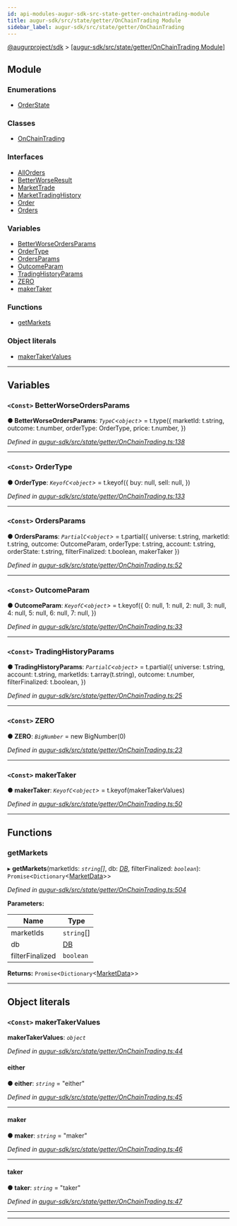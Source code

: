 ```yaml
---
id: api-modules-augur-sdk-src-state-getter-onchaintrading-module
title: augur-sdk/src/state/getter/OnChainTrading Module
sidebar_label: augur-sdk/src/state/getter/OnChainTrading
---
```


[@augurproject/sdk](api-readme.md) > [[augur-sdk/src/state/getter/OnChainTrading Module]](api-modules-augur-sdk-src-state-getter-onchaintrading-module.md)

## Module

### Enumerations

* [OrderState](api-enums-augur-sdk-src-state-getter-onchaintrading-orderstate.md)

### Classes

* [OnChainTrading](api-classes-augur-sdk-src-state-getter-onchaintrading-onchaintrading.md)

### Interfaces

* [AllOrders](api-interfaces-augur-sdk-src-state-getter-onchaintrading-allorders.md)
* [BetterWorseResult](api-interfaces-augur-sdk-src-state-getter-onchaintrading-betterworseresult.md)
* [MarketTrade](api-interfaces-augur-sdk-src-state-getter-onchaintrading-markettrade.md)
* [MarketTradingHistory](api-interfaces-augur-sdk-src-state-getter-onchaintrading-markettradinghistory.md)
* [Order](api-interfaces-augur-sdk-src-state-getter-onchaintrading-order.md)
* [Orders](api-interfaces-augur-sdk-src-state-getter-onchaintrading-orders.md)

### Variables

* [BetterWorseOrdersParams](api-modules-augur-sdk-src-state-getter-onchaintrading-module.md#betterworseordersparams)
* [OrderType](api-modules-augur-sdk-src-state-getter-onchaintrading-module.md#ordertype)
* [OrdersParams](api-modules-augur-sdk-src-state-getter-onchaintrading-module.md#ordersparams)
* [OutcomeParam](api-modules-augur-sdk-src-state-getter-onchaintrading-module.md#outcomeparam)
* [TradingHistoryParams](api-modules-augur-sdk-src-state-getter-onchaintrading-module.md#tradinghistoryparams)
* [ZERO](api-modules-augur-sdk-src-state-getter-onchaintrading-module.md#zero)
* [makerTaker](api-modules-augur-sdk-src-state-getter-onchaintrading-module.md#makertaker)

### Functions

* [getMarkets](api-modules-augur-sdk-src-state-getter-onchaintrading-module.md#getmarkets)

### Object literals

* [makerTakerValues](api-modules-augur-sdk-src-state-getter-onchaintrading-module.md#makertakervalues)

---

## Variables

<a id="betterworseordersparams"></a>

### `<Const>` BetterWorseOrdersParams

**● BetterWorseOrdersParams**: *`TypeC`<`object`>* =  t.type({
  marketId: t.string,
  outcome: t.number,
  orderType: OrderType,
  price: t.number,
})

*Defined in [augur-sdk/src/state/getter/OnChainTrading.ts:138](https://github.com/AugurProject/augur/blob/3727cd4ec9/packages/augur-sdk/src/state/getter/OnChainTrading.ts#L138)*

___
<a id="ordertype"></a>

### `<Const>` OrderType

**● OrderType**: *`KeyofC`<`object`>* =  t.keyof({
  buy: null,
  sell: null,
})

*Defined in [augur-sdk/src/state/getter/OnChainTrading.ts:133](https://github.com/AugurProject/augur/blob/3727cd4ec9/packages/augur-sdk/src/state/getter/OnChainTrading.ts#L133)*

___
<a id="ordersparams"></a>

### `<Const>` OrdersParams

**● OrdersParams**: *`PartialC`<`object`>* =  t.partial({
  universe: t.string,
  marketId: t.string,
  outcome: OutcomeParam,
  orderType: t.string,
  account: t.string,
  orderState: t.string,
  filterFinalized: t.boolean,
  makerTaker
})

*Defined in [augur-sdk/src/state/getter/OnChainTrading.ts:52](https://github.com/AugurProject/augur/blob/3727cd4ec9/packages/augur-sdk/src/state/getter/OnChainTrading.ts#L52)*

___
<a id="outcomeparam"></a>

### `<Const>` OutcomeParam

**● OutcomeParam**: *`KeyofC`<`object`>* =  t.keyof({
  0: null,
  1: null,
  2: null,
  3: null,
  4: null,
  5: null,
  6: null,
  7: null,
})

*Defined in [augur-sdk/src/state/getter/OnChainTrading.ts:33](https://github.com/AugurProject/augur/blob/3727cd4ec9/packages/augur-sdk/src/state/getter/OnChainTrading.ts#L33)*

___
<a id="tradinghistoryparams"></a>

### `<Const>` TradingHistoryParams

**● TradingHistoryParams**: *`PartialC`<`object`>* =  t.partial({
  universe: t.string,
  account: t.string,
  marketIds: t.array(t.string),
  outcome: t.number,
  filterFinalized: t.boolean,
})

*Defined in [augur-sdk/src/state/getter/OnChainTrading.ts:25](https://github.com/AugurProject/augur/blob/3727cd4ec9/packages/augur-sdk/src/state/getter/OnChainTrading.ts#L25)*

___
<a id="zero"></a>

### `<Const>` ZERO

**● ZERO**: *`BigNumber`* =  new BigNumber(0)

*Defined in [augur-sdk/src/state/getter/OnChainTrading.ts:23](https://github.com/AugurProject/augur/blob/3727cd4ec9/packages/augur-sdk/src/state/getter/OnChainTrading.ts#L23)*

___
<a id="makertaker"></a>

### `<Const>` makerTaker

**● makerTaker**: *`KeyofC`<`object`>* =  t.keyof(makerTakerValues)

*Defined in [augur-sdk/src/state/getter/OnChainTrading.ts:50](https://github.com/AugurProject/augur/blob/3727cd4ec9/packages/augur-sdk/src/state/getter/OnChainTrading.ts#L50)*

___

## Functions

<a id="getmarkets"></a>

###  getMarkets

▸ **getMarkets**(marketIds: *`string`[]*, db: *[DB](api-classes-augur-sdk-src-state-db-db-db.md)*, filterFinalized: *`boolean`*): `Promise`<`Dictionary`<[MarketData](api-interfaces-augur-sdk-src-state-logs-types-marketdata.md)>>

*Defined in [augur-sdk/src/state/getter/OnChainTrading.ts:504](https://github.com/AugurProject/augur/blob/3727cd4ec9/packages/augur-sdk/src/state/getter/OnChainTrading.ts#L504)*

**Parameters:**

| Name | Type |
| ------ | ------ |
| marketIds | `string`[] |
| db | [DB](api-classes-augur-sdk-src-state-db-db-db.md) |
| filterFinalized | `boolean` |

**Returns:** `Promise`<`Dictionary`<[MarketData](api-interfaces-augur-sdk-src-state-logs-types-marketdata.md)>>

___

## Object literals

<a id="makertakervalues"></a>

### `<Const>` makerTakerValues

**makerTakerValues**: *`object`*

*Defined in [augur-sdk/src/state/getter/OnChainTrading.ts:44](https://github.com/AugurProject/augur/blob/3727cd4ec9/packages/augur-sdk/src/state/getter/OnChainTrading.ts#L44)*

<a id="makertakervalues.either"></a>

####  either

**● either**: *`string`* = "either"

*Defined in [augur-sdk/src/state/getter/OnChainTrading.ts:45](https://github.com/AugurProject/augur/blob/3727cd4ec9/packages/augur-sdk/src/state/getter/OnChainTrading.ts#L45)*

___
<a id="makertakervalues.maker"></a>

####  maker

**● maker**: *`string`* = "maker"

*Defined in [augur-sdk/src/state/getter/OnChainTrading.ts:46](https://github.com/AugurProject/augur/blob/3727cd4ec9/packages/augur-sdk/src/state/getter/OnChainTrading.ts#L46)*

___
<a id="makertakervalues.taker"></a>

####  taker

**● taker**: *`string`* = "taker"

*Defined in [augur-sdk/src/state/getter/OnChainTrading.ts:47](https://github.com/AugurProject/augur/blob/3727cd4ec9/packages/augur-sdk/src/state/getter/OnChainTrading.ts#L47)*

___

___

